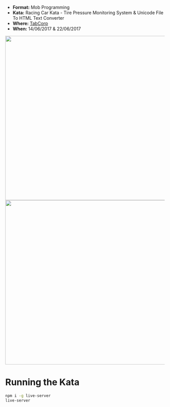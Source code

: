 * **Format:** Mob Programming
* **Kata:** Racing Car Kata - Tire Pressure Monitoring System & Unicode File To HTML Text Converter
* **Where:** [TabCorp](https://www.tabcorp.com.au/)
* **When:** 14/06/2017 & 22/06/2017

<img src="https://user-images.githubusercontent.com/2061821/27159207-b543551e-51ae-11e7-89b8-344beb8f15ca.jpg" width="520px" />

<img src="https://user-images.githubusercontent.com/2061821/27461418-d0f38c3a-57fc-11e7-9730-5544ddf5a0cf.jpg" width="520px" />

# Running the Kata

```bash
npm i -g live-server
live-server
```
